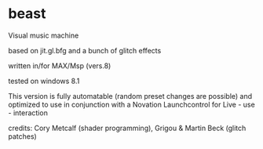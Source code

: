 # beast
Visual music machine

based on jit.gl.bfg and a bunch of glitch effects

written in/for MAX/Msp (vers.8)

tested on windows 8.1

This version is fully automatable (random preset changes are possible) and optimized to use in conjunction with a Novation Launchcontrol for Live - use - interaction

credits: Cory Metcalf (shader programming), Grigou & Martin Beck (glitch patches)
